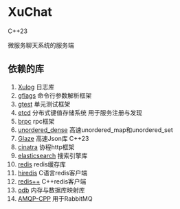 # XuChat

C++23

微服务聊天系统的服务端

## 依赖的库

1. [Xulog](https://github.com/Ye-Yu-Mo/LogSystem) 日志库
2. [gflags](https://github.com/gflags/gflags) 命令行参数解析框架
3. [gtest](https://github.com/google/gtest-parallel) 单元测试框架
4. [etcd](https://github.com/etcd-cpp-apiv3/etcd-cpp-apiv3) 分布式键值存储系统 用于服务注册与发现
5. [brpc](https://github.com/apache/brpc) rpc框架
6. [unordered_dense](https://github.com/martinus/unordered_dense)  高速unordered_map和unordered_set
7. [Glaze](https://github.com/stephenberry/glaze) 高速Json库 C++23
8. [cinatra](https://github.com/qicosmos/cinatra?tab=readme-ov-file) 协程http框架
9. [elasticsearch](https://github.com/elastic/elasticsearch) 搜索引擎库
10. [redis](https://github.com/redis/redis) redis缓存库
11. [hiredis](https://github.com/redis/hiredis) C语言redis客户端
12. [redis++](https://github.com/sewenew/redis-plus-plus) C++redis客户端 
13. [odb](https://codesynthesis.com/products/odb/doc/install-build2.xhtml#linux) 内存与数据库映射库
14. [AMQP-CPP](https://github.com/CopernicaMarketingSoftware/AMQP-CPP) 用于RabbitMQ